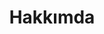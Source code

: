 ---
# This page uses Hydejack's `about` layout, which shows the primary author's picture and about text at the top.
# You can change it to the regular `page` layout if you want.
layout: hakkimda

# The title of the page.
title: Hakkımda

description: >
  1993 yılında Kastamonu ilinin Tosya ilçesinde doğdum.
  İlkokulumu ilçede, liseyi ise il merkezindeki Göl Anadolu Öğretmen Lisesi’nde tamamladım.
  Kırıkkale Üniversitesi Elektrik – Elektronik Mühendisliği’nden mezun olup vatani görevimi yapmış bulunmaktayım.
  Siber güvenlik, yazılım, elektronik gibi konularda araştırmalar yapıyorum. Bloğumda bu çerçevede öğrendiğim bilgileri düzenleyip paylaşmaya çalışacağım.
  İyi okumalar dilerim (:


---